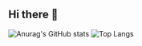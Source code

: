 ## Hi there 👋

  ![Anurag's GitHub stats](https://github-readme-stats.vercel.app/api?username=Matheus-fsb&show_icons=true&theme=transparent&locale=pt-br)
  ![Top Langs](https://github-readme-stats.vercel.app/api/top-langs/?username=Matheus-fsb&layout=compact&locale=pt-br&show_icons=true&theme=transparent)

<div>
  
</div>

